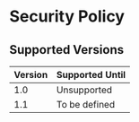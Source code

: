# Security Policy

## Supported Versions

| Version | Supported Until |
| ------- | --------------- |
| 1.0     | Unsupported     |
| 1.1     | To be defined   |
